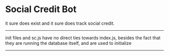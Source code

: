 <h1>Social Credit Bot</h5>
<p>
  it sure does exist and it sure does track social credit.
</p>
<hr></hr>
<p>
  init files and sc.js have no direct ties towards index.js, besides the fact that they are running the database itself, and are used to initialize
</p>
<hr></hr>